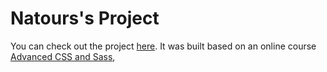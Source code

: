 # Natours's Project

You can check out the project [here](http://wesleyramalho.github.io/natours-udemy "Natours's Homepage"). It was built based on an online course [Advanced CSS and Sass](https://www.udemy.com/advanced-css-and-sass/ "Advanced CSS and SASS"), 

